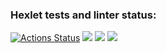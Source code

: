 ### Hexlet tests and linter status:
[![Actions Status](https://github.com/reennnn/frontend-project-lvl1/workflows/hexlet-check/badge.svg)](https://github.com/reennnn/frontend-project-lvl1/actions)
<a href="https://codeclimate.com/github/codeclimate/codeclimate/maintainability"><img src="https://api.codeclimate.com/v1/badges/a99a88d28ad37a79dbf6/maintainability" /></a>
<a href="https://asciinema.org/a/SXSs8FPWn9VPdplWVfx3SZxcz" target="_blank"><img src="https://asciinema.org/a/SXSs8FPWn9VPdplWVfx3SZxcz.svg" /></a>
<a href="https://asciinema.org/a/v4pzSTw4aKVBKsnqwwKLbwb0W" target="_blank"><img src="https://asciinema.org/a/v4pzSTw4aKVBKsnqwwKLbwb0W.svg" /></a>